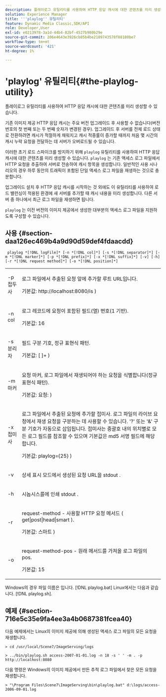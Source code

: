 ```yaml
---
description: 플레이로그 유틸리티를 사용하여 HTTP 응답 캐시에 대한 콘텐츠를 미리 생성할 수 있습니다.
solution: Experience Manager
title: '''playlog'' 유틸리티'
feature: Dynamic Media Classic,SDK/API
role: Developer,User
exl-id: e0213978-3a1d-44b4-82bf-4527b980b29e
source-git-commit: 206e4643e3926cb85b4be2189743578f88180be7
workflow-type: tm+mt
source-wordcount: '421'
ht-degree: 1%

---
```


# &#39;playlog&#39; 유틸리티{#the-playlog-utility}

플레이로그 유틸리티를 사용하여 HTTP 응답 캐시에 대한 콘텐츠를 미리 생성할 수 있습니다.

기존 이미지 제공 HTTP 응답 캐시는 주요 버전 업그레이드 후 사용할 수 없습니다(버전 번호의 첫 번째 또는 두 번째 숫자가 변경된 경우). 업그레이드 후 서버를 전체 로드 상태로 전환하려면 캐시가 적절하게 채워지고 캐시 적중률이 증가할 때까지 처음 몇 시간의 캐시 누락 요청을 전달하는 데 서버가 오버로드될 수 있습니다.

이러한 초기 로드 스파이크를 방지하기 위해 `playlog` 유틸리티를 사용하여 HTTP 응답 캐시에 대한 콘텐츠를 미리 생성할 수 있습니다. `playlog` 는 기존 액세스 로그 파일에서 HTTP 요청을 추출하여 서버로 전송하여 캐시 항목을 생성합니다. 일반적인 사용 시나리오의 경우 하루 동안의 트래픽이 포함된 단일 액세스 로그 파일을 재생하는 것으로 충분합니다.

업그레이드 설치 후 HTTP 응답 캐시를 시작하는 것 외에도 이 유틸리티를 사용하여 로드 밸런싱이 적용된 환경에 새 서버를 추가할 때 캐시 내용을 미리 생성합니다. 다른 서버 중 하나에서 최근 로그 파일을 재생하면 됩니다.

`playlog` 는 이전 버전의 이미지 제공에서 생성한 대부분의 액세스 로그 파일을 지원하도록 구성할 수 있습니다.

## 사용 {#section-daa126ec469b4a9d90d59def4fdaacdd}

` playlog *[!DNL logFile]* [-n *[!DNL col]*] [-s *[!DNL separator]*] [-m *[!DNL marker]*] [-p *[!DNL prefix]*] [-x *[!DNL suffix]*] [-v] [-h] [-r *[!DNL request method]*] [-o *[!DNL position]*]`

<table id="simpletable_39B9638BCB0F4244B5155C958C044C31"> 
 <tr class="strow"> 
  <td class="stentry"> <p> <span class="codeph"> -p <span class="varname"> 접두사 </span> </span> </p> </td> 
  <td class="stentry"> <p>로그 파일에서 추출된 요청 앞에 추가할 루트 URL입니다. </p> <p>기본값: <span class="filepath"> http://localhost:8080/is </span>) </p> </td> 
 </tr> 
 <tr class="strow"> 
  <td class="stentry"> <p> <span class="codeph"> -n <span class="varname"> col </span> </span> </p> </td> 
  <td class="stentry"> <p>로그 레코드에 요청이 포함된 필드(열) 번호(1 기반). </p> <p>기본값: 16 </p> </td> 
 </tr> 
 <tr class="strow"> 
  <td class="stentry"> <p> <span class="codeph"> -s <span class="varname"> 분리자 </span> </span> </p> </td> 
  <td class="stentry"> <p>필드 구분 기호, 정규 표현식 패턴. </p> <p>기본값: <span class="codeph"> [ ]+ </span>) </p> </td> 
 </tr> 
 <tr class="strow"> 
  <td class="stentry"> <p> <span class="codeph"> -m <span class="varname"> 마커 </span> </span> </p> </td> 
  <td class="stentry"> <p>요청 마커, 로그 파일에서 재생되어야 하는 요청을 식별합니다(정규 표현식 패턴). </p> <p>기본값: <span class="codeph"> 요청: </span>) </p> </td> 
 </tr> 
 <tr class="strow"> 
  <td class="stentry"> <p> <span class="codeph"> -x <span class="varname"> 접미사 </span> </span> </p> </td> 
  <td class="stentry"> <p>로그 파일에서 추출된 요청에 추가할 접미사. 로그 파일의 라이브 요청에서 재생 요청을 구분하는 데 사용할 수 있습니다. '?' 또는 '&amp;' 구분 기호가 자동으로 삽입됩니다. 접미사는 중괄호 내의 위치별로 모든 로그 필드를 참조할 수 있으며 기본값은 md5 서명 필드에 해당합니다. </p> <p>기본값: <span class="codeph"> playlog={25} </span>) </p> </td> 
 </tr> 
 <tr class="strow"> 
  <td class="stentry"> <p> <span class="codeph"> -v </span> </p> </td> 
  <td class="stentry"> <p>상세 표시 모드에서 생성된 요청 URL을 <span class="codeph"> stdout </span>. </p> </td> 
 </tr> 
 <tr class="strow"> 
  <td class="stentry"> <p> <span class="codeph"> -h </span> </p> </td> 
  <td class="stentry"> <p>시놉시스를에 인쇄 <span class="codeph"> stdout </span>. </p> </td> 
 </tr> 
 <tr class="strow"> 
  <td class="stentry"> <p> <span class="codeph"> -r </span> </p> </td> 
  <td class="stentry"> <p>request-method - 사용할 HTTP 요청 메서드 ( <span class="codeph"> get|post|head|smart </span>). </p> <p>기본값: <span class="codeph"> 스마트 </span>) </p> </td> 
 </tr> 
 <tr class="strow"> 
  <td class="stentry"> <p> <span class="codeph"> -o </span> </p> </td> 
  <td class="stentry"> <p>request-method-pos - 원래 메서드를 가져올 로그 파일의 pos. </p> <p>기본값: 15 </p> </td> 
 </tr> 
</table>

Windows의 경우 파일 이름은 입니다. [!DNL playlog.bat] Linux에서는 다음과 같습니다. [!DNL playlog.sh].

## 예제 {#section-716e5c35e9fa4ee3a4b0687381fcea40}

다음 예제에서는 Linux의 이미지 제공에 의해 생성된 액세스 로그 파일의 모든 요청을 재생합니다.

`> cd /usr/local/Scene7/ImageServing/logs`

`> ../bin/playlog.sh access-2007-01-01.log -n 18 -s ' ' -m . -p http://localhost:8080`

다음 명령은 Windows의 이미지 제공에서 만든 추적 로그 파일에서 찾은 모든 요청을 재생합니다.

`> "\Program Files\Scene7\ImageServing\bin\playlog.bat" d:\logs/access-2006-09-01.log`
